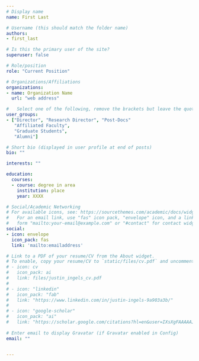 ```yaml
---
# Display name
name: First Last

# Username (this should match the folder name)
authors:
- first_last

# Is this the primary user of the site?
superuser: false

# Role/position
role: "Current Position"

# Organizations/Affiliations
organizations:
- name: Organization Name
  url: "web address"

#   Select one of the following, remove the brackets but leave the quotes  
user_groups:
- ["Director", "Research Director", "Post-Docs"
   "Affiliated Faculty",
   "Graduate Students",
   "Alumni"]

# Short bio (displayed in user profile at end of posts)
bio: ""

interests: ""

education: 
  courses:
  - course: degree in area
    institution: place
    year: XXXX

# Social/Academic Networking
# For available icons, see: https://sourcethemes.com/academic/docs/widgets/#icons
#   For an email link, use "fas" icon pack, "envelope" icon, and a link in the
#   form "mailto:your-email@example.com" or "#contact" for contact widget.
social:
- icon: envelope
  icon_pack: fas
  link: 'mailto:emailaddress'

# Link to a PDF of your resume/CV from the About widget.
# To enable, copy your resume/CV to `static/files/cv.pdf` and uncomment the lines below.  
# - icon: cv
#   icon_pack: ai
#   link: files/justin_ingels_cv.pdf
# 
# - icon: "linkedin"
#   icon_pack: "fab"
#   link: "https://www.linkedin.com/in/justin-ingels-9a903a3b/"
# 
# - icon: "google-scholar"
#   icon_pack: "ai"
#   link: "https://scholar.google.com/citations?hl=en&user=IXsXgFAAAAAJ&view_op=list_works&sortby=pubdate"
  
# Enter email to display Gravatar (if Gravatar enabled in Config)
email: ""
  

---
```



